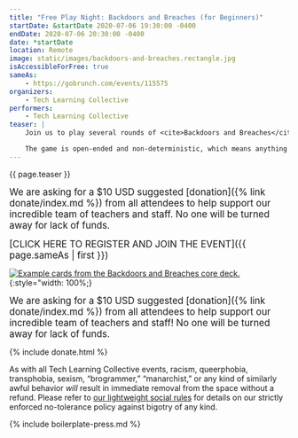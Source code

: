 ```yaml
---
title: "Free Play Night: Backdoors and Breaches (for Beginners)"
startDate: &startDate 2020-07-06 19:30:00 -0400
endDate: 2020-07-06 20:30:00 -0400
date: *startDate
location: Remote
image: static/images/backdoors-and-breaches.rectangle.jpg
isAccessibleForFree: true
sameAs:
    - https://gobrunch.com/events/115575
organizers:
    - Tech Learning Collective
performers:
    - Tech Learning Collective
teaser: |
    Join us to play several rounds of <cite>Backdoors and Breaches</cite> with our experienced cybersecurity instructors. Backdoors and Breaches is an incident response card game that teaches critical information security skills by putting players in realistic attack scenarios. The players must then work together with fellow members of their team to repel wave after wave of cyberattacks launched by a Tech Learning Collective cybersecurity trainer. In the process, they learn about professional tools, techniques, and procedures for responding to cyber threat incidents as well as how to think critically about organizational preparedness, risk assessment, and disaster recovery priorities.

    The game is open-ended and non-deterministic, which means anything can happen and players are encouraged to talk through strategies with one another in order to get super creative! Our Free Play Nights are completely free to join. Beginners are especially welcomed and encouraged to participate.
---
```


{{ page.teaser }}

<big>We are asking for a $10 USD suggested [donation]({% link donate/index.md %}) from all attendees to help support our incredible team of teachers and staff. No one will be turned away for lack of funds.</big>

<big>[CLICK HERE TO REGISTER AND JOIN THE EVENT]({{ page.sameAs | first }})</big>

[![Example cards from the Backdoors and Breaches core deck.](https://web.archive.org/web/20200422223931if_/https://www.blackhillsinfosec.com/wp-content/uploads/2019/09/CARDS_blog__4-1-1024x940.png)](https://web.archive.org/web/20200422223931if_/https://www.blackhillsinfosec.com/wp-content/uploads/2019/09/CARDS_blog__4-1-1024x940.png){:style="width: 100%;}

<big>We are asking for a $10 USD suggested [donation]({% link donate/index.md %}) from all attendees to help support our incredible team of teachers and staff! No one will be turned away for lack of funds.</big>

{% include donate.html %}

As with all Tech Learning Collective events, racism, queerphobia, transphobia, sexism, “brogrammer,” “manarchist,” or any kind of similarly awful behavior *will* result in immediate removal from the space without a refund. Please refer to [our lightweight social rules](https://github.com/AnarchoTechNYC/meta/wiki/Social-rules) for details on our strictly enforced no-tolerance policy against bigotry of any kind.

{% include boilerplate-press.md %}
